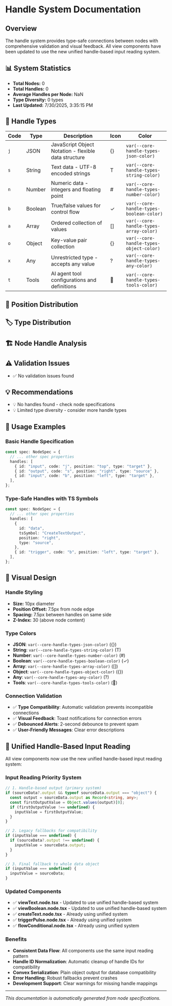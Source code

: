 # Handle System Documentation

## Overview

The handle system provides type-safe connections between nodes with comprehensive validation and visual feedback. All view components have been updated to use the new unified handle-based input reading system.

## 📊 System Statistics

- **Total Nodes:** 0
- **Total Handles:** 0
- **Average Handles per Node:** NaN
- **Type Diversity:** 0 types
- **Last Updated:** 7/30/2025, 3:35:15 PM

## 🎯 Handle Types

| Code | Type    | Description                                          | Icon | Color                                    |
| ---- | ------- | ---------------------------------------------------- | ---- | ---------------------------------------- |
| `j`  | JSON    | JavaScript Object Notation - flexible data structure | {}   | `var(--core-handle-types-json-color)`    |
| `s`  | String  | Text data - UTF-8 encoded strings                    | T    | `var(--core-handle-types-string-color)`  |
| `n`  | Number  | Numeric data - integers and floating point           | #    | `var(--core-handle-types-number-color)`  |
| `b`  | Boolean | True/false values for control flow                   | ✓    | `var(--core-handle-types-boolean-color)` |
| `a`  | Array   | Ordered collection of values                         | []   | `var(--core-handle-types-array-color)`   |
| `o`  | Object  | Key-value pair collection                            | {}   | `var(--core-handle-types-object-color)`  |
| `x`  | Any     | Unrestricted type - accepts any value                | ?    | `var(--core-handle-types-any-color)`     |
| `t`  | Tools   | AI agent tool configurations and definitions         | 🔧   | `var(--core-handle-types-tools-color)`   |

## 📍 Position Distribution

## 🏷️ Type Distribution

## 🏗️ Node Handle Analysis

## ⚠️ Validation Issues

- ✅ No validation issues found

## 💡 Recommendations

- 💡 No handles found - check node specifications
- 💡 Limited type diversity - consider more handle types

## 🔧 Usage Examples

### Basic Handle Specification

```typescript
const spec: NodeSpec = {
  // ... other spec properties
  handles: [
    { id: "input", code: "j", position: "top", type: "target" },
    { id: "output", code: "s", position: "right", type: "source" },
    { id: "input", code: "b", position: "left", type: "target" },
  ],
};
```

### Type-Safe Handles with TS Symbols

```typescript
const spec: NodeSpec = {
  // ... other spec properties
  handles: [
    {
      id: "data",
      tsSymbol: "CreateTextOutput",
      position: "right",
      type: "source",
    },
    { id: "trigger", code: "b", position: "left", type: "target" },
  ],
};
```

## 🎨 Visual Design

### Handle Styling

- **Size:** 10px diameter
- **Position Offset:** 7.5px from node edge
- **Spacing:** 7.5px between handles on same side
- **Z-Index:** 30 (above node content)

### Type Colors

- **JSON**: `var(--core-handle-types-json-color)` ({})
- **String**: `var(--core-handle-types-string-color)` (T)
- **Number**: `var(--core-handle-types-number-color)` (#)
- **Boolean**: `var(--core-handle-types-boolean-color)` (✓)
- **Array**: `var(--core-handle-types-array-color)` ([])
- **Object**: `var(--core-handle-types-object-color)` ({})
- **Any**: `var(--core-handle-types-any-color)` (?)
- **Tools**: `var(--core-handle-types-tools-color)` (🔧)

### Connection Validation

- ✅ **Type Compatibility**: Automatic validation prevents incompatible connections
- ✅ **Visual Feedback**: Toast notifications for connection errors
- ✅ **Debounced Alerts**: 2-second debounce to prevent spam
- ✅ **User-Friendly Messages**: Clear error descriptions

## 🔄 Unified Handle-Based Input Reading

All view components now use the new unified handle-based input reading system:

### Input Reading Priority System

```typescript
// 1. Handle-based output (primary system)
if (sourceData?.output && typeof sourceData.output === "object") {
  const output = sourceData.output as Record<string, any>;
  const firstOutputValue = Object.values(output)[0];
  if (firstOutputValue !== undefined) {
    inputValue = firstOutputValue;
  }
}

// 2. Legacy fallbacks for compatibility
if (inputValue === undefined) {
  if (sourceData?.output !== undefined) {
    inputValue = sourceData.output;
  }
}

// 3. Final fallback to whole data object
if (inputValue === undefined) {
  inputValue = sourceData;
}
```

### Updated Components

- ✅ **viewText.node.tsx** - Updated to use unified handle-based system
- ✅ **viewBoolean.node.tsx** - Updated to use unified handle-based system
- ✅ **createText.node.tsx** - Already using unified system
- ✅ **triggerPulse.node.tsx** - Already using unified system
- ✅ **flowConditional.node.tsx** - Already using unified system

### Benefits

- **Consistent Data Flow**: All components use the same input reading pattern
- **Handle ID Normalization**: Automatic cleanup of handle IDs for compatibility
- **Convex Serialization**: Plain object output for database compatibility
- **Error Handling**: Robust fallbacks prevent crashes
- **Development Support**: Clear warnings for missing handle mappings

---

_This documentation is automatically generated from node specifications._
